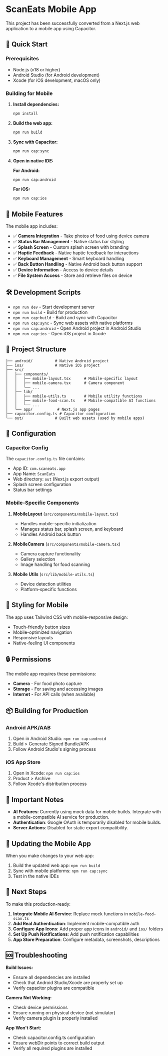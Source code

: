 # ScanEats Mobile App

This project has been successfully converted from a Next.js web application to a mobile app using Capacitor.

## 🚀 Quick Start

### Prerequisites
- Node.js (v18 or higher)
- Android Studio (for Android development)
- Xcode (for iOS development, macOS only)

### Building for Mobile

1. **Install dependencies:**
   ```bash
   npm install
   ```

2. **Build the web app:**
   ```bash
   npm run build
   ```

3. **Sync with Capacitor:**
   ```bash
   npm run cap:sync
   ```

4. **Open in native IDE:**
   
   **For Android:**
   ```bash
   npm run cap:android
   ```
   
   **For iOS:**
   ```bash
   npm run cap:ios
   ```

## 📱 Mobile Features

The mobile app includes:

- ✅ **Camera Integration** - Take photos of food using device camera
- ✅ **Status Bar Management** - Native status bar styling
- ✅ **Splash Screen** - Custom splash screen with branding
- ✅ **Haptic Feedback** - Native haptic feedback for interactions
- ✅ **Keyboard Management** - Smart keyboard handling
- ✅ **Back Button Handling** - Native Android back button support
- ✅ **Device Information** - Access to device details
- ✅ **File System Access** - Store and retrieve files on device

## 🛠 Development Scripts

- `npm run dev` - Start development server
- `npm run build` - Build for production
- `npm run cap:build` - Build and sync with Capacitor
- `npm run cap:sync` - Sync web assets with native platforms
- `npm run cap:android` - Open Android project in Android Studio
- `npm run cap:ios` - Open iOS project in Xcode

## 📁 Project Structure

```
├── android/          # Native Android project
├── ios/              # Native iOS project  
├── src/
│   ├── components/
│   │   ├── mobile-layout.tsx      # Mobile-specific layout
│   │   ├── mobile-camera.tsx      # Camera component
│   │   └── ...
│   ├── lib/
│   │   ├── mobile-utils.ts        # Mobile utility functions
│   │   ├── mobile-food-scan.ts    # Mobile-compatible AI functions
│   │   └── ...
│   └── app/           # Next.js app pages
├── capacitor.config.ts # Capacitor configuration
└── out/              # Built web assets (used by mobile apps)
```

## 🔧 Configuration

### Capacitor Config
The `capacitor.config.ts` file contains:
- App ID: `com.scaneats.app`
- App Name: `ScanEats`
- Web directory: `out` (Next.js export output)
- Splash screen configuration
- Status bar settings

### Mobile-Specific Components

1. **MobileLayout** (`src/components/mobile-layout.tsx`)
   - Handles mobile-specific initialization
   - Manages status bar, splash screen, and keyboard
   - Handles Android back button

2. **MobileCamera** (`src/components/mobile-camera.tsx`)
   - Camera capture functionality
   - Gallery selection
   - Image handling for food scanning

3. **Mobile Utils** (`src/lib/mobile-utils.ts`)
   - Device detection utilities
   - Platform-specific functions

## 🎨 Styling for Mobile

The app uses Tailwind CSS with mobile-responsive design:
- Touch-friendly button sizes
- Mobile-optimized navigation
- Responsive layouts
- Native-feeling UI components

## 🔒 Permissions

The mobile app requires these permissions:
- **Camera** - For food photo capture
- **Storage** - For saving and accessing images
- **Internet** - For API calls (when available)

## 📦 Building for Production

### Android APK/AAB
1. Open in Android Studio: `npm run cap:android`
2. Build > Generate Signed Bundle/APK
3. Follow Android Studio's signing process

### iOS App Store
1. Open in Xcode: `npm run cap:ios`
2. Product > Archive
3. Follow Xcode's distribution process

## 🚨 Important Notes

- **AI Features**: Currently using mock data for mobile builds. Integrate with a mobile-compatible AI service for production.
- **Authentication**: Google OAuth is temporarily disabled for mobile builds.
- **Server Actions**: Disabled for static export compatibility.

## 🔄 Updating the Mobile App

When you make changes to your web app:

1. Build the updated web app: `npm run build`
2. Sync with mobile platforms: `npm run cap:sync`
3. Test in the native IDEs

## 📝 Next Steps

To make this production-ready:

1. **Integrate Mobile AI Service**: Replace mock functions in `mobile-food-scan.ts`
2. **Add Real Authentication**: Implement mobile-compatible auth
3. **Configure App Icons**: Add proper app icons in `android/` and `ios/` folders
4. **Set Up Push Notifications**: Add push notification capabilities
5. **App Store Preparation**: Configure metadata, screenshots, descriptions

## 🆘 Troubleshooting

**Build Issues:**
- Ensure all dependencies are installed
- Check that Android Studio/Xcode are properly set up
- Verify capacitor plugins are compatible

**Camera Not Working:**
- Check device permissions
- Ensure running on physical device (not simulator)
- Verify camera plugin is properly installed

**App Won't Start:**
- Check capacitor.config.ts configuration
- Ensure webDir points to correct build output
- Verify all required plugins are installed

